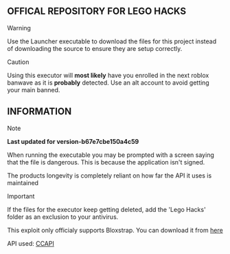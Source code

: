 ## OFFICAL REPOSITORY FOR LEGO HACKS

> [!WARNING]  
> Use the Launcher executable to download the files for this project instead of downloading the source to ensure they are setup correctly.

> [!CAUTION]
> Using this executor will **most likely** have you enrolled in the next roblox banwave as it is **probably** detected. Use an alt account to avoid getting your main banned.

## INFORMATION

> [!NOTE]  
> **Last updated for version-b67e7cbe150a4c59**
> 
>When running the executable you may be prompted with a screen saying that the file is dangerous. This is because the application isn't signed.
> 
>The products longevity is completely reliant on how far the API it uses is maintained

> [!IMPORTANT]
> If the files for the executor keep getting deleted, add the 'Lego Hacks' folder as an exclusion to your antivirus.
>
> This exploit only officialy supports Bloxstrap. You can download it from [here](https://github.com/pizzaboxer/bloxstrap/tree/main)
>
> API used: [CCAPI](https://siiynq.gitbook.io/ccapi/documentation/exploitapi)
